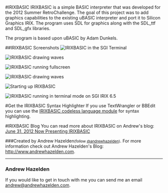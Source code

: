 #IRIXBASIC
IRIXBASIC is a simple BASIC interpreter that was developed for the 2012 Summer RetroChallenge. The goal of this project was to add graphics capabilities to the existing uBASIC interpreter and port it to Silicon Graphics IRIX. The program uses SDL for graphics along with the SDL_ttf and SDL_gfx libraries.

The program is based upon uBASIC by Adam Dunkels.

##IRIXBASIC Screenshots
![IRIXBASIC in the SGI Terminal](https://raw.github.com/AndrewHazelden/IRIXBASIC/master/screenshots/irixbasic-minimized.jpg)

![IRIXBASIC drawing waves](https://raw.github.com/AndrewHazelden/IRIXBASIC/master/screenshots/drawing-waves.jpg)

![IRIXBASIC running fullscreen](https://raw.github.com/AndrewHazelden/IRIXBASIC/master/screenshots/drawing-circles.jpg)

![IRIXBASIC drawing waves](https://raw.github.com/AndrewHazelden/IRIXBASIC/master/screenshots/drawing-waves.jpg)

![Starting up IRIXBASIC](https://raw.github.com/AndrewHazelden/IRIXBASIC/master/screenshots/starting-up-irixbasic.jpg)

![IRIXBASIC running in terminal mode on SGI IRIX 6.5](https://raw.github.com/AndrewHazelden/IRIXBASIC/master/screenshots/irixbasic-examples.jpg)

#Get the IRIXBASIC Syntax Highlighter
If you use TextWrangler or BBEdit you can use the [IRIXBASIC codeless language module](https://github.com/AndrewHazelden/IRIXBASIC-Language-Module-for-TextWrangler-and-BBEdit) for syntax highlighting.

#IRIXBASIC Blog
You can read more about IRIXBASIC on Andrew's blog:
[June 31, 2012 Now Presenting IRIXBASIC](http://www.andrewhazelden.com/blog/2012/07/now-presenting-irixbasic/)


###Created by Andrew Hazelden<small>(follow [@andrewhazelden](https://twitter.com/andrewhazelden))</small>.
For more information check out Andrew Hazelden's Blog: <http://www.andrewhazelden.com>.



* * *
### Andrew Hazelden
If you would like to get in touch with me you can send me an email [andrew@andrewhazelden.com](mailto:andrew@andrewhazelden.com).
